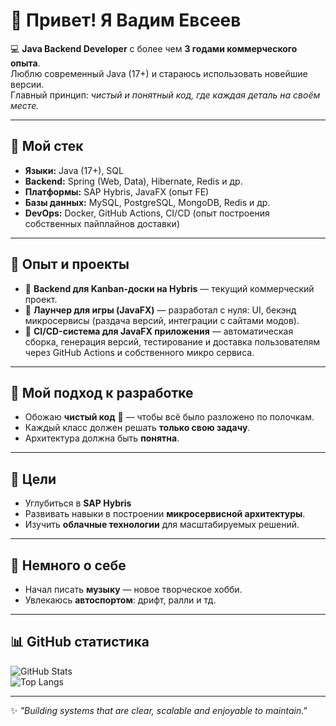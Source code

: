# 👋 Привет! Я Вадим Евсеев  

💻 **Java Backend Developer** с более чем **3 годами коммерческого опыта**.  
Люблю современный Java (17+) и стараюсь использовать новейшие версии.  
Главный принцип: *чистый и понятный код, где каждая деталь на своём месте.*  

---

## 🚀 Мой стек
- **Языки:** Java (17+), SQL  
- **Backend:** Spring (Web, Data), Hibernate, Redis и др.  
- **Платформы:** SAP Hybris, JavaFX (опыт FE)  
- **Базы данных:** MySQL, PostgreSQL, MongoDB, Redis и др.
- **DevOps:** Docker, GitHub Actions, CI/CD (опыт построения собственных пайплайнов доставки)  

---

## 📌 Опыт и проекты
- 🔹 **Backend для Kanban-доски на Hybris** — текущий коммерческий проект.  
- 🔹 **Лаунчер для игры (JavaFX)** — разработал с нуля: UI, бекэнд микросервисы (раздача версий, интеграции с сайтами модов).  
- 🔹 **CI/CD-система для JavaFX приложения** — автоматическая сборка, генерация версий, тестирование и доставка пользователям через GitHub Actions и собственного микро сервиса.  

---

## 🎯 Мой подход к разработке
- Обожаю **чистый код** 🧹 — чтобы всё было разложено по полочкам.  
- Каждый класс должен решать **только свою задачу**.  
- Архитектура должна быть **понятна**.  

---

## 🎯 Цели
- Углубиться в **SAP Hybris**
- Развивать навыки в построении **микросервисной архитектуры**.  
- Изучить **облачные технологии** для масштабируемых решений.  

---

## 🎵 Немного о себе
- Начал писать **музыку** — новое творческое хобби.  
- Увлекаюсь **автоспортом**: дрифт, ралли и тд.

---

## 📊 GitHub статистика
![GitHub Stats](https://github-readme-stats.vercel.app/api?username=Lairon1&show_icons=true&theme=tokyonight)  
![Top Langs](https://github-readme-stats.vercel.app/api/top-langs/?username=Lairon1&layout=compact&theme=tokyonight)  

---
✨ *"Building systems that are clear, scalable and enjoyable to maintain."*
